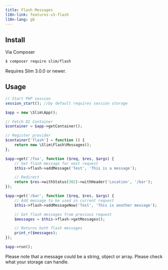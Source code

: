 ```yaml
---
title: Flash Messages
l10n-link: features-v3-flash
l10n-lang: gb
---
```


## Install

Via Composer

``` bash
$ composer require slim/flash
```

Requires Slim 3.0.0 or newer.

## Usage

```php
// Start PHP session
session_start(); //by default requires session storage

$app = new \Slim\App();

// Fetch DI Container
$container = $app->getContainer();

// Register provider
$container['flash'] = function () {
    return new \Slim\Flash\Messages();
};

$app->get('/foo', function ($req, $res, $args) {
    // Set flash message for next request
    $this->flash->addMessage('Test', 'This is a message');

    // Redirect
    return $res->withStatus(302)->withHeader('Location', '/bar');
});

$app->get('/bar', function ($req, $res, $args) {
    // Add message to be used in current request
    $this->flash->addMessageNow('Test', 'This is another message');

    // Get flash messages from previous request
    $messages = $this->flash->getMessages();

    // Returns both flash messages
    print_r($messages);
});

$app->run();
```

Please note that a message could be a string, object or array. Please check what your storage can handle.
